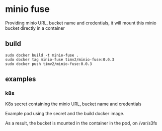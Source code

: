 # minio fuse

Providing minio URL, bucket name and credentials, it will mount this minio bucket directly in a container

## build

    sudo docker build -t minio-fuse .
    sudo docker tag minio-fuse timv2/minio-fuse:0.0.3
    sudo docker push timv2/minio-fuse:0.0.3

## examples

### k8s

K8s secret containing the minio URL, bucket name and credentials

Example pod using the secret and the build docker image.

As a result, the bucket is mounted in the container in the pod, on /var/s3fs